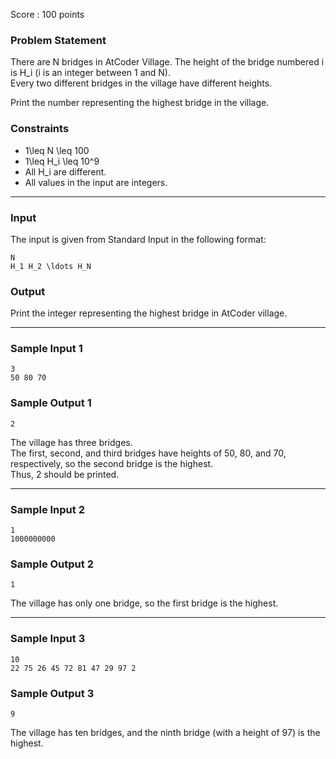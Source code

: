 Score : 100 points

### Problem Statement

There are N bridges in AtCoder Village. The height of the bridge numbered i is H\_i (i is an integer between 1 and N).  
Every two different bridges in the village have different heights.

Print the number representing the highest bridge in the village.

### Constraints

* 1\leq N \leq 100
* 1\leq H\_i \leq 10^9
* All H\_i are different.
* All values in the input are integers.

---

### Input

The input is given from Standard Input in the following format:

```
N
H_1 H_2 \ldots H_N
```

### Output

Print the integer representing the highest bridge in AtCoder village.

---

### Sample Input 1

```
3
50 80 70
```

### Sample Output 1

```
2
```

The village has three bridges.  
The first, second, and third bridges have heights of 50, 80, and 70, respectively,
so the second bridge is the highest.  
Thus, 2 should be printed.

---

### Sample Input 2

```
1
1000000000
```

### Sample Output 2

```
1
```

The village has only one bridge, so the first bridge is the highest.

---

### Sample Input 3

```
10
22 75 26 45 72 81 47 29 97 2
```

### Sample Output 3

```
9
```

The village has ten bridges, and the ninth bridge (with a height of 97) is the highest.